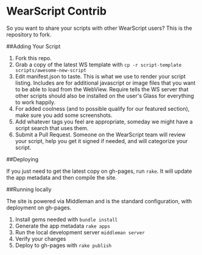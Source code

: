 # WearScript Contrib

So you want to share your scripts with other WearScript users? This is the repository to fork.

##Adding Your Script

1. Fork this repo.
2. Grab a copy of the latest WS template with `cp -r script-template scripts/awesome-new-script`
3. Edit manifest.json to taste. This is what we use to render your script listing. Includes are for additional javascript or image files that you want to be able to load from the WebView. Require tells the WS server that other scripts should also be installed on the user's Glass for everything to work happily.
4. For added coolness (and to possible qualify for our featured section), make sure you add some screenshots.
5. Add whatever tags you feel are appropriate, someday we might have a script search that uses them.
6. Submit a Pull Request. Someone on the WearScript team will review your script, help you get it signed if needed, and will categorize your script.

##Deploying

If you just need to get the latest copy on gh-pages, run `rake`. It will update the app metadata and then compile the site.

##Running locally

The site is powered via Middleman and is the standard configuration, with deployment on gh-pages.

1. Install gems needed with `bundle install`
2. Generate the app metadata `rake apps`
3. Run the local development server `middleman server`
4. Verify your changes
5. Deploy to gh-pages with `rake publish`
